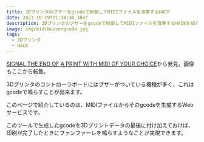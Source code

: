 ```yaml
---
title: 3Dプリンタのブザーをgcodeで制御してMIDIファイルを演奏するHACK
date: 2021-10-19T11:34:36.384Z
description: 3Dプリンタのブザーをgcodeで制御してMIDIファイルを演奏するHACKを紹介します。
image: img/midibuzzergcode.jpg
tags:
  - 3Dプリンタ
  - HACK
---
```

[SIGNAL THE END OF A PRINT WITH MIDI OF YOUR CHOICE](https://hackaday.com/2020/04/25/signal-the-end-of-a-print-with-midi-of-your-choice/)から発見。画像もここから転載。

3Dプリンタのコントローラボードにはブザーがついている機種が多く、これはgcodeで鳴らすことが出来ます。

このページで紹介しているのは、MIDIファイルからそのgcodeを生成するWebサービスです。

このツールで生成したgcodeを3Dプリントデータの最後に付け加えておけば、印刷が完了したときにファンファーレを鳴らすようなことが実現できます。